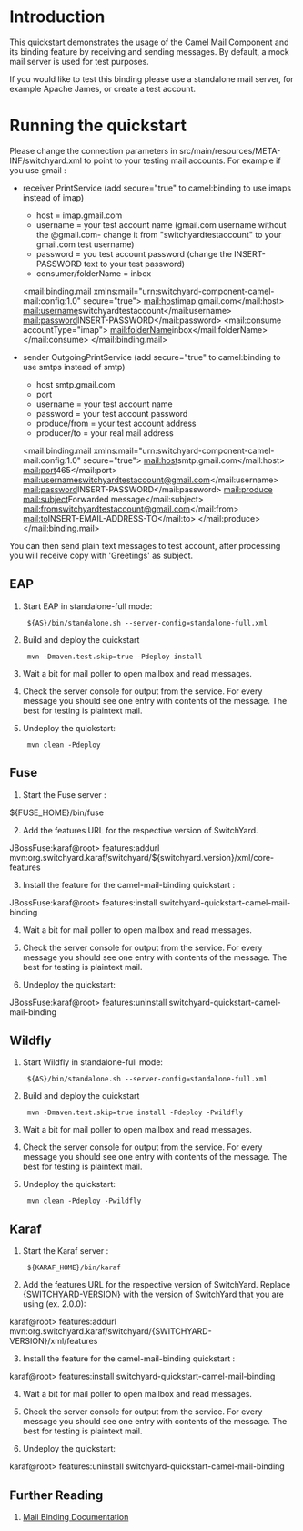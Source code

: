 Introduction
============
This quickstart demonstrates the usage of the Camel Mail Component and its binding feature by receiving and sending messages. By default, a mock mail server is used for test purposes.

If you would like to test this binding please use a standalone mail server, for example Apache James, or create a test account.

Running the quickstart
======================
Please change the connection parameters in src/main/resources/META-INF/switchyard.xml to point to your testing mail accounts. For example if you use gmail :

- receiver PrintService (add secure="true" to camel:binding to use imaps instead of imap)
  - host = imap.gmail.com
  - username = your test account name (gmail.com username without the @gmail.com- change it from "switchyardtestaccount" to your gmail.com test username)
  - password = you test account password (change the INSERT-PASSWORD text to your test password)
  - consumer/folderName = inbox	

  <mail:binding.mail xmlns:mail="urn:switchyard-component-camel-mail:config:1.0" secure="true">
      <mail:host>imap.gmail.com</mail:host>
      <mail:username>switchyardtestaccount</mail:username>
      <mail:password>INSERT-PASSWORD</mail:password>
      <mail:consume accountType="imap">
          <mail:folderName>inbox</mail:folderName>
      </mail:consume>
  </mail:binding.mail>

- sender OutgoingPrintService (add secure="true" to camel:binding to use smtps instead of smtp)
  - host smtp.gmail.com
  - port
  - username = your test account name
  - password = your test account password
  - produce/from = your test account address 
  - producer/to = your real mail address

  <mail:binding.mail xmlns:mail="urn:switchyard-component-camel-mail:config:1.0" secure="true">
      <mail:host>smtp.gmail.com</mail:host>
      <mail:port>465</mail:port>
      <mail:username>switchyardtestaccount@gmail.com</mail:username>
      <mail:password>INSERT-PASSWORD</mail:password>
      <mail:produce>
          <mail:subject>Forwarded message</mail:subject>
          <mail:from>switchyardtestaccount@gmail.com</mail:from>
          <mail:to>INSERT-EMAIL-ADDRESS-TO</mail:to>
      </mail:produce>
  </mail:binding.mail>


You can then send plain text messages to test account, after processing you will receive copy with 'Greetings' as subject.


EAP
----------
1. Start EAP in standalone-full mode:

        ${AS}/bin/standalone.sh --server-config=standalone-full.xml

2. Build and deploy the quickstart

        mvn -Dmaven.test.skip=true -Pdeploy install

3. Wait a bit for mail poller to open mailbox and read messages.

4. Check the server console for output from the service. For every message you should see one entry with contents of the message. The best for testing is plaintext mail.

5. Undeploy the quickstart:

        mvn clean -Pdeploy


Fuse
----------
1. Start the Fuse server :

${FUSE_HOME}/bin/fuse

2. Add the features URL for the respective version of SwitchYard.   

JBossFuse:karaf@root> features:addurl mvn:org.switchyard.karaf/switchyard/${switchyard.version}/xml/core-features

3. Install the feature for the camel-mail-binding quickstart :

JBossFuse:karaf@root> features:install switchyard-quickstart-camel-mail-binding

4. Wait a bit for mail poller to open mailbox and read messages.

5. Check the server console for output from the service. For every message you should see one entry with contents of the message. The best for testing is plaintext mail.

6. Undeploy the quickstart:

JBossFuse:karaf@root> features:uninstall switchyard-quickstart-camel-mail-binding


Wildfly
----------
1. Start Wildfly in standalone-full mode:

        ${AS}/bin/standalone.sh --server-config=standalone-full.xml

2. Build and deploy the quickstart

        mvn -Dmaven.test.skip=true install -Pdeploy -Pwildfly

3. Wait a bit for mail poller to open mailbox and read messages.

4. Check the server console for output from the service. For every message you should see one entry with contents of the message. The best for testing is plaintext mail.

5. Undeploy the quickstart:

        mvn clean -Pdeploy -Pwildfly


Karaf
----------
1. Start the Karaf server :

        ${KARAF_HOME}/bin/karaf

2. Add the features URL for the respective version of SwitchYard.   Replace {SWITCHYARD-VERSION}
with the version of SwitchYard that you are using (ex. 2.0.0): 

karaf@root> features:addurl mvn:org.switchyard.karaf/switchyard/{SWITCHYARD-VERSION}/xml/features

3. Install the feature for the camel-mail-binding quickstart :

karaf@root> features:install switchyard-quickstart-camel-mail-binding

4. Wait a bit for mail poller to open mailbox and read messages.

5. Check the server console for output from the service. For every message you should see one entry with contents of the message. The best for testing is plaintext mail.

6. Undeploy the quickstart:

karaf@root> features:uninstall switchyard-quickstart-camel-mail-binding



## Further Reading

1. [Mail Binding Documentation](https://docs.jboss.org/author/display/SWITCHYARD/Mail)